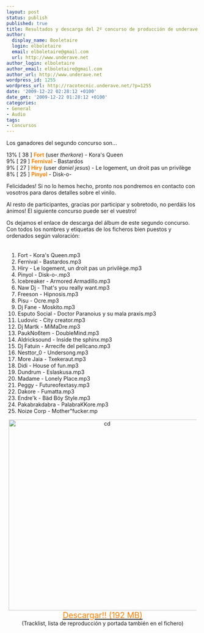 ```yaml
---
layout: post
status: publish
published: true
title: Resultados y descarga del 2º concurso de producción de underave
author:
  display_name: Booletaire
  login: elboletaire
  email: elboletaire@gmail.com
  url: http://www.underave.net
author_login: elboletaire
author_email: elboletaire@gmail.com
author_url: http://www.underave.net
wordpress_id: 1255
wordpress_url: http://racotecnic.underave.net/?p=1255
date: '2009-12-22 02:28:12 +0100'
date_gmt: '2009-12-22 01:28:12 +0100'
categories:
- General
- Audio
tags:
- Concursos
---
```


Los ganadores del segundo concurso son...

13% [ 38 ] <span style="font-weight: bold;"><span style="color: #ff8000;">Fort</span></span> (user <span style="font-style: italic;">therkore</span>) - Kora's Queen<br />
9% [ 29 ] <span style="font-weight: bold;"><span style="color: #ff8000;">Fernival</span></span> - Bastardos<br />
9% [ 27 ] <span style="font-weight: bold;"><span style="color: #ff8000;">Hiry</span></span> (user <span style="font-style: italic;">daniel jesus</span>) - Le logement, un droit pas un privilège<br />
8% [ 25 ] <span style="font-weight: bold;"><span style="color: #ff8000;">Pinyol</span></span> - Disk-o-

Felicidades! Si no lo hemos hecho, pronto nos pondremos en contacto con vosotros para daros detalles sobre el vinilo.

Al resto de participantes, gracias por participar y sobretodo, no perdáis los ánimos! El siguiente concurso puede ser el vuestro!

Os dejamos el enlace de descarga del álbum de este segundo concurso. Con todos los nombres y etiquetas de los ficheros bien puestos y ordenados según valoración:
<div style="margin: 0px; padding: 6px;">
<ol>
<li>Fort - Kora's Queen.mp3</li>
<li>Fernival - Bastardos.mp3</li>
<li>Hiry - Le logement, un droit pas un privilège.mp3</li>
<li>Pinyol - Disk-o-.mp3</li>
<li>Icebreaker - Armored Armadillo.mp3</li>
<li>Naw Dj - That's you really want.mp3</li>
<li>Freeson - Hipnosis.mp3</li>
<li>Pisu - Ocre.mp3</li>
<li>Dj Fane - Moskito.mp3</li>
<li>Esputo Social - Doctor Paranoius y su mala praxis.mp3</li>
<li>Ludovic - City creator.mp3</li>
<li>Dj Martk - MiMaDre.mp3</li>
<li>PaukNo6tem - DoubleMind.mp3</li>
<li>Aldricksound - Inside the sphinx.mp3</li>
<li>Dj Fatuin - Arrecife del pelícano.mp3</li>
<li>Nesttor_0 - Undersong.mp3</li>
<li>More Jaia - Txekeraut.mp3</li>
<li>Didi - House of fun.mp3</li>
<li>Dundrum - Eslaskusa.mp3</li>
<li>Madame - Lonely Place.mp3</li>
<li>Peggy - Futureofextasy.mp3</li>
<li>Dakore - Fumatta.mp3</li>
<li>Endre'k - Bäd Böy Style.mp3</li>
<li>Pakabrakdabra - PalabraKKore.mp3</li>
<li>Noize Corp - Mother"fucker.mp</li>
</ol>
<div style="text-align: center;"><a href="http://forums.underave.net/download.php?a=down&amp;id=2"><img class="aligncenter size-medium wp-image-966" title="cd" src="http://forums.underave.net/portada2onconcurs.png" alt="cd" width="500" height="500" /></a></div>
<div style="text-align: center;"><span style="font-size: 150%; line-height: normal;"><a href="http://forums.underave.net/download.php?a=down&amp;id=2"><span style="color: #ff8000;"> </span></a></span></div>
<div style="text-align: center;"><span style="font-size: 150%; line-height: normal;"><a href="http://forums.underave.net/download.php?a=down&amp;id=2"><span style="color: #ff8000;">Descargar!! (192 MB)</span></a></span></div>
<div style="text-align: center;">(Tracklist, lista de reproducción y portada también en el fichero)</div>
</div>
